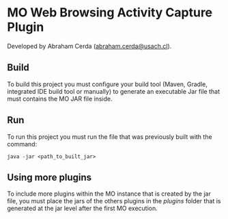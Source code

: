 # MO Web Browsing Activity Capture Plugin

Developed by Abraham Cerda (abraham.cerda@usach.cl).

## Build
To build this project you must configure your build tool (Maven, Gradle, integrated IDE build tool or manually) to generate an executable Jar file that must contains the MO JAR file inside.

## Run

To run this project you must run the file that was previously built with the command:

 ~~~
java -jar <path_to_built_jar>
 ~~~

## Using more plugins


To include more plugins within the MO instance that is created by the jar file, you must place the jars of the others plugins in the *plugins* folder that is generated at the jar level after the first MO execution. 

